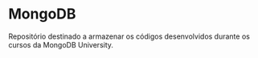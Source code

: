 # MongoDB
Repositório destinado a armazenar os códigos desenvolvidos durante os cursos da MongoDB University.
